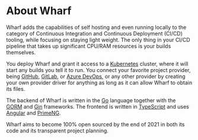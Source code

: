 # About Wharf

Wharf adds the capabilities of self hosting and even running locally to the
category of Continuous Integration and Continuous Deployment (CI/CD) tooling,
while focusing on staying light weight. The only thing in your CI/CD pipeline
that takes up significant CPU/RAM resources is your builds themselves.

You deploy Wharf and grant it access to a [Kubernetes][kubernetes] cluster,
where it will start any builds you tell it to run. You connect your favorite
project provider, being [GitHub][github], [GitLab][gitlab], or
[Azure DevOps][azuredevops], or any other provider by creating your own provider
driver for anything as long as it can allow Wharf to obtain its files.

The backend of Wharf is written in the [Go][go] language together with the
[GORM][gorm] and [Gin][gin-gonic] frameworks. The frontend is written in
[TypeScript][typescript] and uses [Angular][angular] and [PrimeNG][primeng].

Wharf aims to become 100% open sourced by the end of 2021 in both its code and
its transparent project planning.

[angular]: https://angular.io/

[azuredevops]: https://dev.azure.com/

[gin-gonic]: https://gin-gonic.com/

[github]: https://github.com/

[gitlab]: https://gitlab.com/

[go]: https://golang.org/

[gorm]: https://gorm.io/

[kubernetes]: https://kubernetes.io/

[primeng]: https://primefaces.org/primeng/

[typescript]: https://www.typescriptlang.org/
